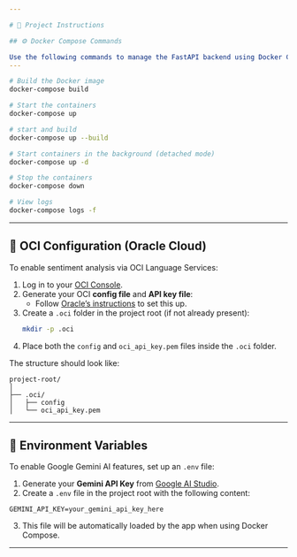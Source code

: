 ```yaml
---

# 📘 Project Instructions

## ⚙️ Docker Compose Commands

Use the following commands to manage the FastAPI backend using Docker Compose:
---
```


```bash
# Build the Docker image
docker-compose build

# Start the containers
docker-compose up

# start and build
docker-compose up --build

# Start containers in the background (detached mode)
docker-compose up -d

# Stop the containers
docker-compose down

# View logs
docker-compose logs -f
```

---

## 🔐 OCI Configuration (Oracle Cloud)

To enable sentiment analysis via OCI Language Services:

1. Log in to your [OCI Console](https://cloud.oracle.com/).
2. Generate your OCI **config file** and **API key file**:
   - Follow [Oracle’s instructions](https://docs.oracle.com/en-us/iaas/Content/API/SDKDocs/cliinstall.htm#configfile) to set this up.
3. Create a `.oci` folder in the project root (if not already present):
   ```bash
   mkdir -p .oci
   ```
4. Place both the `config` and `oci_api_key.pem` files inside the `.oci` folder.

The structure should look like:
```
project-root/
│
├── .oci/
│   ├── config
│   └── oci_api_key.pem
```

---

## 🔑 Environment Variables

To enable Google Gemini AI features, set up an `.env` file:

1. Generate your **Gemini API Key** from [Google AI Studio](https://makersuite.google.com/).
2. Create a `.env` file in the project root with the following content:

```
GEMINI_API_KEY=your_gemini_api_key_here
```

3. This file will be automatically loaded by the app when using Docker Compose.

---

